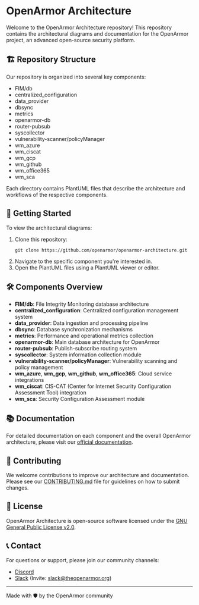# OpenArmor Architecture

Welcome to the OpenArmor Architecture repository! This repository contains the architectural diagrams and documentation for the OpenArmor project, an advanced open-source security platform.

## 🏗️ Repository Structure

Our repository is organized into several key components:

- FIM/db
- centralized_configuration
- data_provider
- dbsync
- metrics
- openarmor-db
- router-pubsub
- syscollector
- vulnerability-scanner/policyManager
- wm_azure
- wm_ciscat
- wm_gcp
- wm_github
- wm_office365
- wm_sca

Each directory contains PlantUML files that describe the architecture and workflows of the respective components.

## 🚀 Getting Started

To view the architectural diagrams:

1. Clone this repository:
   ```
   git clone https://github.com/openarmor/openarmor-architecture.git
   ```
2. Navigate to the specific component you're interested in.
3. Open the PlantUML files using a PlantUML viewer or editor.

## 🛠️ Components Overview

- **FIM/db**: File Integrity Monitoring database architecture
- **centralized_configuration**: Centralized configuration management system
- **data_provider**: Data ingestion and processing pipeline
- **dbsync**: Database synchronization mechanisms
- **metrics**: Performance and operational metrics collection
- **openarmor-db**: Main database architecture for OpenArmor
- **router-pubsub**: Publish-subscribe routing system
- **syscollector**: System information collection module
- **vulnerability-scanner/policyManager**: Vulnerability scanning and policy management
- **wm_azure**, **wm_gcp**, **wm_github**, **wm_office365**: Cloud service integrations
- **wm_ciscat**: CIS-CAT (Center for Internet Security Configuration Assessment Tool) integration
- **wm_sca**: Security Configuration Assessment module

## 📚 Documentation

For detailed documentation on each component and the overall OpenArmor architecture, please visit our [official documentation](https://docs.openarmor.org).

## 🤝 Contributing

We welcome contributions to improve our architecture and documentation. Please see our [CONTRIBUTING.md](CONTRIBUTING.md) file for guidelines on how to submit changes.

## 📄 License

OpenArmor Architecture is open-source software licensed under the [GNU General Public License v2.0](LICENSE).

## 📞 Contact

For questions or support, please join our community channels:

- [Discord](https://discord.gg/openarmor)
- [Slack](https://openarmor.slack.com) (Invite: slack@theopenarmor.org)

---

Made with 🛡️ by the OpenArmor community
